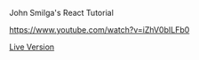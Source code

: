 John Smilga's React Tutorial

https://www.youtube.com/watch?v=iZhV0bILFb0

[Live Version](https://react-basics-tutorial-ajfm88.netlify.app/)
